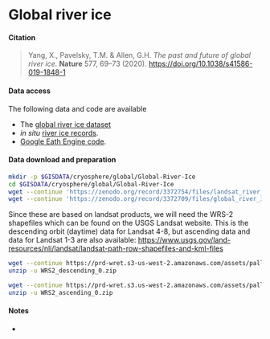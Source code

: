# Global river ice


#### Citation

> Yang, X., Pavelsky, T.M. & Allen, G.H. *The past and future of global river ice*. **Nature** 577, 69–73 (2020). https://doi.org/10.1038/s41586-019-1848-1

#### Data access

The following data and code are available
* The [global river ice dataset](https://doi.org/10.5281/zenodo.3372709)
* *in situ* [river ice records](https://doi.org/10.5281/zenodo.3372754).
* [Google Eath Engine code](https://github.com/seanyx/global-river-ice-dataset-from-Landsat).

#### Data download and preparation

```sh
mkdir -p $GISDATA/cryosphere/global/Global-River-Ice
cd $GISDATA/cryosphere/global/Global-River-Ice
wget --continue 'https://zenodo.org/record/3372754/files/landsat_river_ice_validation.csv?download=1' --output-document=landsat_river_ice_validation.csv
wget --continue 'https://zenodo.org/record/3372709/files/global_river_ice_dataset.csv?download=1' --output-document=global_river_ice_dataset.csv

```

Since these are based on landsat products, we will need the WRS-2 shapefiles which can be found on the USGS Landsat website. This is the descending orbit (daytime) data for Landsat 4-8, but ascending data and data for Landsat 1-3 are also available: https://www.usgs.gov/land-resources/nli/landsat/landsat-path-row-shapefiles-and-kml-files

```sh
wget --continue https://prd-wret.s3-us-west-2.amazonaws.com/assets/palladium/production/s3fs-public/atoms/files/WRS2_descending_0.zip
unzip -u WRS2_descending_0.zip

wget --continue https://prd-wret.s3.us-west-2.amazonaws.com/assets/palladium/production/atoms/files/WRS2_ascending_0.zip
unzip -u WRS2_ascending_0.zip


```

#### Notes
*
